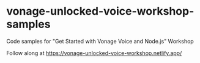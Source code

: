 # vonage-unlocked-voice-workshop-samples
Code samples for "Get Started with Vonage Voice and Node.js" Workshop

Follow along at <https://vonage-unlocked-voice-workshop.netlify.app/>
